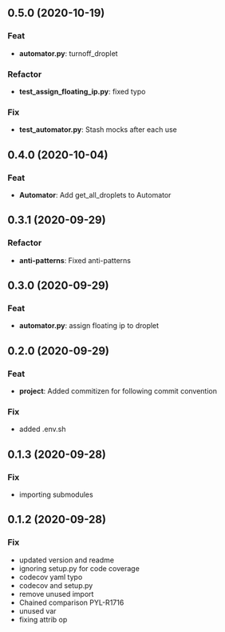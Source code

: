 ## 0.5.0 (2020-10-19)

### Feat

- **automator.py**: turnoff_droplet

### Refactor

- **test_assign_floating_ip.py**: fixed typo

### Fix

- **test_automator.py**: Stash mocks after each use

## 0.4.0 (2020-10-04)

### Feat

- **Automator**: Add get_all_droplets to Automator

## 0.3.1 (2020-09-29)

### Refactor

- **anti-patterns**: Fixed anti-patterns

## 0.3.0 (2020-09-29)

### Feat

- **automator.py**: assign floating ip to droplet

## 0.2.0 (2020-09-29)

### Feat

- **project**: Added commitizen for following commit convention

### Fix

- added .env.sh

## 0.1.3 (2020-09-28)

### Fix

- importing submodules

## 0.1.2 (2020-09-28)

### Fix

- updated version and readme
- ignoring setup.py for code coverage
- codecov yaml typo
- codecov and setup.py
- remove unused import
- Chained comparison PYL-R1716
- unused var
- fixing attrib op
